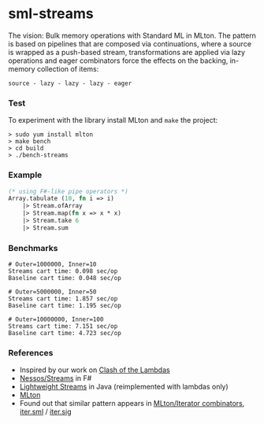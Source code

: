 sml-streams
===========

The vision: Bulk memory operations with Standard ML in MLton. The pattern is based on pipelines that are composed via continuations, where a source is wrapped as a push-based stream, transformations are applied via lazy operations and eager combinators force the effects on the backing, in-memory collection of items:
```
source - lazy - lazy - lazy - eager
```

### Test
To experiment with the library install MLton and ```make``` the project:
```shell
> sudo yum install mlton
> make bench
> cd build 
> ./bench-streams
```

### Example 
```sml
(* using F#-like pipe operators *)
Array.tabulate (10, fn i => i)
    |> Stream.ofArray
    |> Stream.map(fn x => x * x)
    |> Stream.take 6
    |> Stream.sum
```

### Benchmarks
```shell
# Outer=1000000, Inner=10
Streams cart time: 0.098 sec/op
Baseline cart time: 0.048 sec/op

# Outer=5000000, Inner=50
Streams cart time: 1.857 sec/op
Baseline cart time: 1.195 sec/op

# Outer=10000000, Inner=100
Streams cart time: 7.151 sec/op
Baseline cart time: 4.723 sec/op
```
### References

* Inspired by our work on [Clash of the Lambdas](http://biboudis.github.io/clashofthelambdas/)
* [Nessos/Streams](https://github.com/nessos/Streams) in F#
* [Lightweight Streams](https://github.com/biboudis/lightweight-streams) in Java (reimplemented with lambdas only)
* [MLton](http://mlton.org/)
* Found out that similar pattern appears in [MLton/Iterator combinators](http://mlton.org/ForLoops), [iter.sml](https://github.com/MLton/mltonlib/blob/master/com/ssh/extended-basis/unstable/detail/control/iter.sml) / [iter.sig](https://github.com/MLton/mltonlib/blob/master/com/ssh/extended-basis/unstable/public/control/iter.sig)
